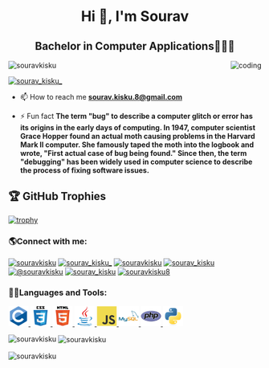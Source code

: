 <h1 align="center">Hi 👋, I'm Sourav </h1>
<h2 align="center">Bachelor in Computer Applications👩🏻‍💻</h2>
<img align="right" alt="coding" src="https://qph.cf2.quoracdn.net/main-qimg-aedda63f946b0c155bae39f9cc2bd945">

<p align="left"> <img src="https://komarev.com/ghpvc/?username=souravkisku&label=Profile%20views&color=0e75b6&style=flat" alt="souravkisku" /> </p>


<p align="left"> <a href="https://twitter.com/sourav_kisku_" target="blank"><img src="https://img.shields.io/twitter/follow/sourav_kisku_?logo=twitter&style=for-the-badge" alt="sourav_kisku_" /></a> </p>

- 📫 How to reach me **sourav.kisku.8@gmail.com**

- ⚡ Fun fact **The term "bug" to describe a computer glitch or error has its origins in the early days of computing. In 1947, computer scientist Grace Hopper found an actual moth causing problems in the Harvard Mark II computer. She famously taped the moth into the logbook and wrote, "First actual case of bug being found." Since then, the term "debugging" has been widely used in computer science to describe the process of fixing software issues.**

## 🏆 GitHub Trophies

[![trophy](https://github-profile-trophy.vercel.app/?username=SouravKisku&theme=nord&column=7)](https://github.com/ryo-ma/github-profile-trophy)

<h3 align="left">🌎Connect with me:</h3>
<p align="left">
<a href="https://codepen.io/souravkisku" target="blank"><img align="center" src="https://raw.githubusercontent.com/rahuldkjain/github-profile-readme-generator/master/src/images/icons/Social/codepen.svg" alt="souravkisku" height="30" width="40" /></a>
<a href="https://twitter.com/sourav_kisku_" target="blank"><img align="center" src="https://raw.githubusercontent.com/rahuldkjain/github-profile-readme-generator/master/src/images/icons/Social/twitter.svg" alt="sourav_kisku_" height="30" width="40" /></a>
<a href="https://linkedin.com/in/souravkisku" target="blank"><img align="center" src="https://raw.githubusercontent.com/rahuldkjain/github-profile-readme-generator/master/src/images/icons/Social/linked-in-alt.svg" alt="souravkisku" height="30" width="40" /></a>
<a href="https://instagram.com/sourav_kisku" target="blank"><img align="center" src="https://raw.githubusercontent.com/rahuldkjain/github-profile-readme-generator/master/src/images/icons/Social/instagram.svg" alt="sourav_kisku" height="30" width="40" /></a>
<a href="https://medium.com/@souravkisku" target="blank"><img align="center" src="https://raw.githubusercontent.com/rahuldkjain/github-profile-readme-generator/master/src/images/icons/Social/medium.svg" alt="@souravkisku" height="30" width="40" /></a>
<a href="https://www.leetcode.com/sourav_kisku" target="blank"><img align="center" src="https://raw.githubusercontent.com/rahuldkjain/github-profile-readme-generator/master/src/images/icons/Social/leet-code.svg" alt="sourav_kisku" height="30" width="40" /></a>
<a href="https://auth.geeksforgeeks.org/user/souravkisku8" target="blank"><img align="center" src="https://raw.githubusercontent.com/rahuldkjain/github-profile-readme-generator/master/src/images/icons/Social/geeks-for-geeks.svg" alt="souravkisku8" height="30" width="40" /></a>
</p>

<h3 align="left">👨‍💻Languages and Tools:</h3>
<p align="left"> <a href="https://www.cprogramming.com/" target="_blank" rel="noreferrer"> <img src="https://raw.githubusercontent.com/devicons/devicon/master/icons/c/c-original.svg" alt="c" width="40" height="40"/> </a> <a href="https://www.w3schools.com/css/" target="_blank" rel="noreferrer"> <img src="https://raw.githubusercontent.com/devicons/devicon/master/icons/css3/css3-original-wordmark.svg" alt="css3" width="40" height="40"/> </a> <a href="https://www.w3.org/html/" target="_blank" rel="noreferrer"> <img src="https://raw.githubusercontent.com/devicons/devicon/master/icons/html5/html5-original-wordmark.svg" alt="html5" width="40" height="40"/> </a> <a href="https://www.java.com" target="_blank" rel="noreferrer"> <img src="https://raw.githubusercontent.com/devicons/devicon/master/icons/java/java-original.svg" alt="java" width="40" height="40"/> </a> <a href="https://developer.mozilla.org/en-US/docs/Web/JavaScript" target="_blank" rel="noreferrer"> <img src="https://raw.githubusercontent.com/devicons/devicon/master/icons/javascript/javascript-original.svg" alt="javascript" width="40" height="40"/> </a> <a href="https://www.mysql.com/" target="_blank" rel="noreferrer"> <img src="https://raw.githubusercontent.com/devicons/devicon/master/icons/mysql/mysql-original-wordmark.svg" alt="mysql" width="40" height="40"/> </a> <a href="https://www.php.net" target="_blank" rel="noreferrer"> <img src="https://raw.githubusercontent.com/devicons/devicon/master/icons/php/php-original.svg" alt="php" width="40" height="40"/> </a> <a href="https://www.python.org" target="_blank" rel="noreferrer"> <img src="https://raw.githubusercontent.com/devicons/devicon/master/icons/python/python-original.svg" alt="python" width="40" height="40"/> </a> </p>

<p><img align="left" src="https://github-readme-stats.vercel.app/api/top-langs?username=souravkisku&show_icons=true&locale=en&layout=compact" alt="souravkisku" /></p>

<p>&nbsp;<img align="center" src="https://github-readme-stats.vercel.app/api?username=souravkisku&show_icons=true&locale=en" alt="souravkisku" /></p>

<p><img align="center" src="https://github-readme-streak-stats.herokuapp.com/?user=souravkisku&" alt="souravkisku" /></p>
